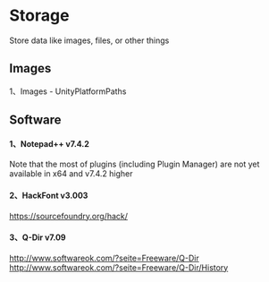 # Storage
Store data like images, files, or other things

## Images
1、Images - UnityPlatformPaths

## Software

#### 1、Notepad++ v7.4.2
Note that the most of plugins (including Plugin Manager) are not yet available in x64 and v7.4.2 higher

#### 2、HackFont v3.003
https://sourcefoundry.org/hack/

#### 3、Q-Dir v7.09
http://www.softwareok.com/?seite=Freeware/Q-Dir
http://www.softwareok.com/?seite=Freeware/Q-Dir/History
